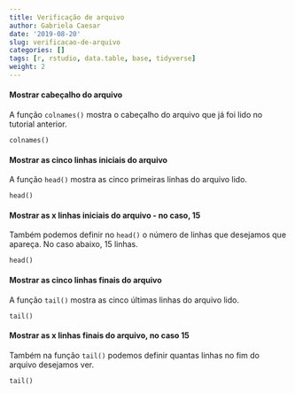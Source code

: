 ```yaml
---
title: Verificação de arquivo
author: Gabriela Caesar
date: '2019-08-20'
slug: verificacao-de-arquivo
categories: []
tags: [r, rstudio, data.table, base, tidyverse]
weight: 2
---
```

  
#### Mostrar cabeçalho do arquivo
A função `colnames()` mostra o cabeçalho do arquivo que já foi lido no tutorial anterior. 

```{r}
colnames()
```
#### Mostrar as cinco linhas iniciais do arquivo
A função `head()` mostra as cinco primeiras linhas do arquivo lido.

```{r}
head()
```

#### Mostrar as x linhas iniciais do arquivo - no caso, 15
Também podemos definir no `head()` o número de linhas que desejamos que apareça. No caso abaixo, 15 linhas.

```{r}
head()
```

#### Mostrar as cinco linhas finais do arquivo
A função `tail()` mostra as cinco últimas linhas do arquivo lido.

```{r}
tail()
```

#### Mostrar as x linhas finais do arquivo, no caso 15
Também na função `tail()` podemos definir quantas linhas no fim do arquivo desejamos ver.

```{r}
tail()
```

